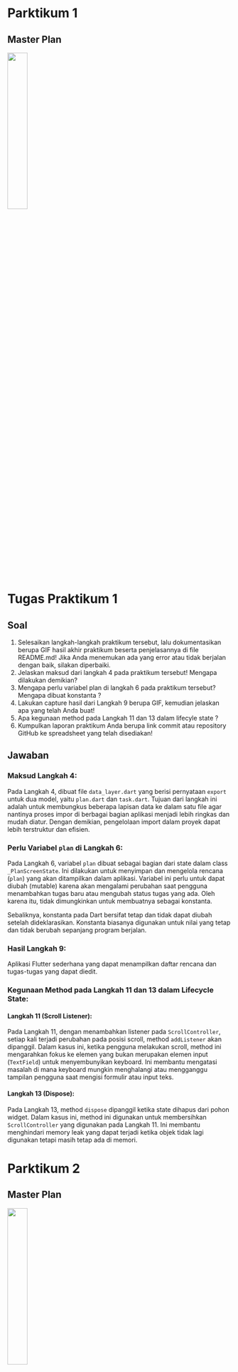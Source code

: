 # Parktikum 1
## Master Plan
<img src="image/Week11_HasilPraktikum1.gif" width=30%>

# Tugas Praktikum 1
## Soal
1. Selesaikan langkah-langkah praktikum tersebut, lalu dokumentasikan berupa GIF hasil akhir praktikum beserta penjelasannya di file README.md! Jika Anda menemukan ada yang error atau tidak berjalan dengan baik, silakan diperbaiki.
2. Jelaskan maksud dari langkah 4 pada praktikum tersebut! Mengapa dilakukan demikian?
3. Mengapa perlu variabel plan di langkah 6 pada praktikum tersebut? Mengapa dibuat konstanta ?
4. Lakukan capture hasil dari Langkah 9 berupa GIF, kemudian jelaskan apa yang telah Anda buat!
5. Apa kegunaan method pada Langkah 11 dan 13 dalam lifecyle state ?
6. Kumpulkan laporan praktikum Anda berupa link commit atau repository GitHub ke spreadsheet yang telah disediakan!

## Jawaban

### Maksud Langkah 4:

Pada Langkah 4, dibuat file `data_layer.dart` yang berisi pernyataan `export` untuk dua model, yaitu `plan.dart` dan `task.dart`. Tujuan dari langkah ini adalah untuk membungkus beberapa lapisan data ke dalam satu file agar nantinya proses impor di berbagai bagian aplikasi menjadi lebih ringkas dan mudah diatur. Dengan demikian, pengelolaan import dalam proyek dapat lebih terstruktur dan efisien.

### Perlu Variabel `plan` di Langkah 6:

Pada Langkah 6, variabel `plan` dibuat sebagai bagian dari state dalam class `_PlanScreenState`. Ini dilakukan untuk menyimpan dan mengelola rencana (`plan`) yang akan ditampilkan dalam aplikasi. Variabel ini perlu untuk dapat diubah (mutable) karena akan mengalami perubahan saat pengguna menambahkan tugas baru atau mengubah status tugas yang ada. Oleh karena itu, tidak dimungkinkan untuk membuatnya sebagai konstanta.

Sebaliknya, konstanta pada Dart bersifat tetap dan tidak dapat diubah setelah dideklarasikan. Konstanta biasanya digunakan untuk nilai yang tetap dan tidak berubah sepanjang program berjalan.

### Hasil Langkah 9:

Aplikasi Flutter sederhana yang dapat menampilkan daftar rencana dan tugas-tugas yang dapat diedit.

### Kegunaan Method pada Langkah 11 dan 13 dalam Lifecycle State:

#### Langkah 11 (Scroll Listener):

Pada Langkah 11, dengan menambahkan listener pada `ScrollController`, setiap kali terjadi perubahan pada posisi scroll, method `addListener` akan dipanggil. Dalam kasus ini, ketika pengguna melakukan scroll, method ini mengarahkan fokus ke elemen yang bukan merupakan elemen input (`TextField`) untuk menyembunyikan keyboard. Ini membantu mengatasi masalah di mana keyboard mungkin menghalangi atau mengganggu tampilan pengguna saat mengisi formulir atau input teks.

#### Langkah 13 (Dispose):

Pada Langkah 13, method `dispose` dipanggil ketika state dihapus dari pohon widget. Dalam kasus ini, method ini digunakan untuk membersihkan `ScrollController` yang digunakan pada Langkah 11. Ini membantu menghindari memory leak yang dapat terjadi ketika objek tidak lagi digunakan tetapi masih tetap ada di memori.

# Parktikum 2
## Master Plan
<img src="image/Week11_HasilPraktikum2.gif" width=30%>

# Tugas Praktikum 2
## Soal
1. Selesaikan langkah-langkah praktikum tersebut, lalu dokumentasikan berupa GIF hasil akhir praktikum beserta penjelasannya di file README.md! Jika Anda menemukan ada yang error atau tidak berjalan dengan baik, silakan diperbaiki sesuai dengan tujuan aplikasi tersebut dibuat.
2. Jelaskan mana yang dimaksud InheritedWidget pada langkah 1 tersebut! Mengapa yang digunakan InheritedNotifier?
3. Jelaskan maksud dari method di langkah 3 pada praktikum tersebut! Mengapa dilakukan demikian?
4. Lakukan capture hasil dari Langkah 9 berupa GIF, kemudian jelaskan apa yang telah Anda buat!
5. Kumpulkan laporan praktikum Anda berupa link commit atau repository GitHub ke spreadsheet yang telah disediakan!
## Jawaban

### Penjelasan InheritedWidget pada Langkah 1:

`InheritedWidget` adalah salah satu konsep dasar dalam Flutter yang memungkinkan data diwariskan ke dalam subtree widget tanpa perlu menuliskan properti secara eksplisit di setiap widget. `InheritedNotifier` adalah turunan dari `InheritedWidget` yang dirancang khusus untuk bekerja dengan `Notifier` (seperti `ValueNotifier`).

Pada Langkah 1, `PlanProvider` adalah sebuah `InheritedNotifier` yang digunakan untuk menyediakan objek `ValueNotifier<Plan>` ke dalam subtree widget. Ini berguna ketika Anda memiliki data yang perlu diakses atau diperbarui oleh banyak widget di dalam subtree, dan Anda ingin melakukan hal tersebut tanpa perlu menyalin properti ke setiap widget tersebut.

### Maksud dari Method di Langkah 3:

1. **`completedCount`**: Method ini menghitung jumlah tugas yang sudah selesai (`complete`) dalam objek `Plan`. Ini memberikan informasi tentang berapa banyak tugas yang telah diselesaikan.

2. **`completenessMessage`**: Method ini menghasilkan pesan string yang menyatakan berapa banyak tugas yang telah selesai dari total tugas yang ada. Ini memberikan informasi tentang tingkat kelengkapan (completeness) dari daftar tugas.

Tambahannya ini memberikan fungsionalitas tambahan pada objek `Plan` untuk memberikan informasi lebih lanjut tentang status tugas dalam daftar rencana.
